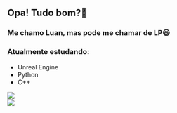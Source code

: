 ## Opa! Tudo bom?🚀
### Me chamo Luan, mas pode me chamar de LP😃

### Atualmente estudando:
<div>
  <ul>
    <li>Unreal Engine</li>
    <li>Python</li>
    <li>C++</li>
  </ul>
  <img src=https://skillicons.dev/icons?i=python,flask,cpp,unreal>
</div>

<div>
  <img src=https://github-readme-stats.vercel.app/api?username=LPesposito&show_icons=true&theme=merko>
</div>
